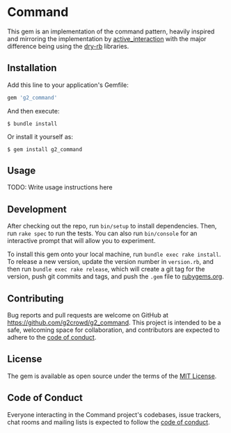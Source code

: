 # Command

This gem is an implementation of the command pattern, heavily inspired and mirroring the implementation by [active_interaction](https://github.com/AaronLasseigne/active_interaction) with the major difference being using the [dry-rb](https://dry-rb.org/) libraries.

## Installation

Add this line to your application's Gemfile:

```ruby
gem 'g2_command'
```

And then execute:

    $ bundle install

Or install it yourself as:

    $ gem install g2_command

## Usage

TODO: Write usage instructions here

## Development

After checking out the repo, run `bin/setup` to install dependencies. Then, run `rake spec` to run the tests. You can also run `bin/console` for an interactive prompt that will allow you to experiment.

To install this gem onto your local machine, run `bundle exec rake install`. To release a new version, update the version number in `version.rb`, and then run `bundle exec rake release`, which will create a git tag for the version, push git commits and tags, and push the `.gem` file to [rubygems.org](https://rubygems.org).

## Contributing

Bug reports and pull requests are welcome on GitHub at https://github.com/g2crowd/g2_command. This project is intended to be a safe, welcoming space for collaboration, and contributors are expected to adhere to the [code of conduct](https://github.com/[USERNAME]/g2_command/blob/master/CODE_OF_CONDUCT.md).

## License

The gem is available as open source under the terms of the [MIT License](https://opensource.org/licenses/MIT).

## Code of Conduct

Everyone interacting in the Command project's codebases, issue trackers, chat rooms and mailing lists is expected to follow the [code of conduct](https://github.com/g2crowd/g2_command/blob/master/CODE_OF_CONDUCT.md).
